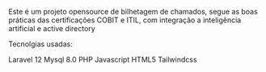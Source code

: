 Este é um projeto opensource de bilhetagem de chamados, segue as boas práticas das certificações COBIT e ITIL, com integração a inteligência artificial e active directory

Tecnolgias usadas:

Laravel 12
Mysql  8.0
PHP
Javascript
HTML5
Tailwindcss
